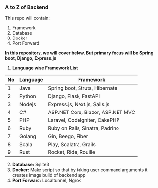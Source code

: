 ### A to Z of Backend

This repo will contain:
1. Framework
2. Database
3. Docker
4. Port Forward



**In this repository, we will cover below. But primary focus will be Spring boot, Django, Express.js**

1. **Language wise Framework List**

| No | Language | Framework |
|---|---|---|
| 1 | Java  | Spring boot, Struts, Hibernate |
| 2 | Python| Django, Flask, FastAPI |
| 3 | Nodejs| Express.js, Next.js, Sails.js |
| 4 | C#| ASP.NET Core, Blazor, ASP.NET MVC |
| 5 | PHP| Laravel, CodeIgniter, CakePHP |
| 6 | Ruby| Ruby on Rails, Sinatra, Padrino |
| 7 | Golang| Gin, Beego, Fiber |
| 8 | Scala| Play, Scalatra, Grails |
| 9 | Rust| Rocket, Ride, Rouille |

2. **Database:** Sqlite3
3. **Docker:** Make script so that by taking user command arguments it creates image build of backend app
4. **Port Forward:** Localtunnel, Ngrok 
